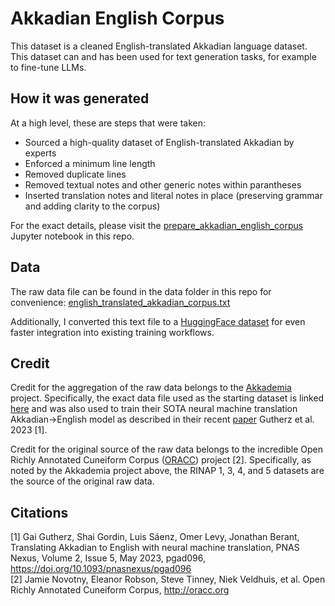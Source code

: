 # Akkadian English Corpus
This dataset is a cleaned English-translated Akkadian language dataset. This dataset can and has been used for text generation tasks, for example to fine-tune LLMs.

## How it was generated
At a high level, these are steps that were taken:
- Sourced a high-quality dataset of English-translated Akkadian by experts
- Enforced a minimum line length
- Removed duplicate lines
- Removed textual notes and other generic notes within parantheses
- Inserted translation notes and literal notes in place (preserving grammar and adding clarity to the corpus)

For the exact details, please visit the [prepare_akkadian_english_corpus](https://github.com/veezbo/akkadian_english_corpus/blob/main/prepare_akkadian_english_corpus.ipynb) Jupyter notebook in this repo.

## Data
The raw data file can be found in the data folder in this repo for convenience: [english_translated_akkadian_corpus.txt](https://github.com/veezbo/akkadian_english_corpus/blob/main/data/english_translated_akkadian_corpus.txt)

Additionally, I converted this text file to a [HuggingFace dataset](https://huggingface.co/datasets/veezbo/akkadian_english_corpus) for even faster integration into existing training workflows. 

## Credit
Credit for the aggregation of the raw data belongs to the [Akkademia](https://github.com/gaigutherz/Akkademia/tree/master) project. Specifically, the exact data file used as the starting dataset is linked [here](https://github.com/gaigutherz/Akkademia/blob/master/NMT_input/train.en) and was also used to train their SOTA neural machine translation Akkadian->English model as described in their recent [paper](https://academic.oup.com/pnasnexus/article/2/5/pgad096/7147349) Gutherz et al. 2023 [1].

Credit for the original source of the raw data belongs to the incredible Open Richly Annotated Cuneiform Corpus ([ORACC](http://oracc.org)) project [2]. Specifically, as noted by the Akkademia project above, the RINAP 1, 3, 4, and 5 datasets are the source of the original raw data.

## Citations
[1] Gai Gutherz, Shai Gordin, Luis Sáenz, Omer Levy, Jonathan Berant, Translating Akkadian to English with neural machine translation, PNAS Nexus, Volume 2, Issue 5, May 2023, pgad096, https://doi.org/10.1093/pnasnexus/pgad096  
[2] Jamie Novotny, Eleanor Robson, Steve Tinney, Niek Veldhuis, et al. Open Richly Annotated Cuneiform Corpus, http://oracc.org
